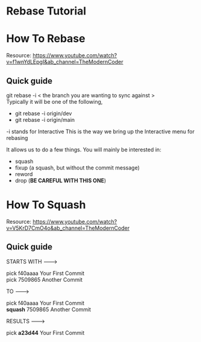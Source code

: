 # Rebase Tutorial
# How To Rebase

Resource: https://www.youtube.com/watch?v=f1wnYdLEpgI&ab_channel=TheModernCoder

## Quick guide

git rebase -i < the branch you are wanting to sync against > \
Typically it will be one of the following,
* git rebase -i origin/dev 
* git rebase -i origin/main

-i stands for Interactive
This is the way we bring up the Interactive menu for rebasing  

It allows us to do a few things. You will mainly be interested in:
* squash 
* fixup (a squash, but without the commit message)
* reword
* drop (**BE CAREFUL WITH THIS ONE**)

# How To Squash

Resource: https://www.youtube.com/watch?v=V5KrD7CmO4o&ab_channel=TheModernCoder
## Quick guide

STARTS WITH --->

pick f40aaaa Your First Commit \
pick 7509865 Another Commit

TO --->

pick f40aaaa Your First Commit \
**squash** 7509865 Another Commit

RESULTS --->

pick **a23d44** Your First Commit








